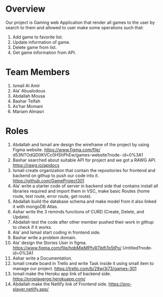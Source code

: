 # Overview 
Our project is Gaming web Application that render all games 
to the user by search to them and allowed to user make 
some operations such that:
1. Add game to favorite list.
2. Update information of game.
3. Delete game from list.
4. Get game information from API.
# Team Members 
1. Ismail Al Amir
2. Ala’ Abualodous
3. Abdallah Mousa
4. Bashar Telfah 
5. As’har Momani
6. Mariam Almasri
# Roles
1. Abdallah and Ismail  are design the wireframe of the 
project by using Figma website. 
https://www.figma.com/file/
d53NTOdQD0KVCc0HShPhEw/games-website?node-
id=0%3A1
2. Bashar searched about suitable API for project and we 
got a RAWG API.
https://rawg.io/apidocs
3. Ismail create organization that contain the repositories 
for frontend and backend on githup to push our code 
into it.
https://github.com/GameProject301
4. Ala’ write a starter code of server in backend side that 
contains install all libraries required and import them in 
VSC, make basic Routes (home route, test route, error 
route, get route).
5. Abdallah build the database schema and make model 
from it also linked it with mongoDB Atlas.
6. Ashar write the 3 reminds functions of CURD (Create, 
Delete, and Update).
7. Abdallah test the code after other member pushed their
work in githup to check if it works.
8. Ala’ and Ismail start coding in frontend side. 
9. Bashar write a problem domain.
10. Ala’ design the Stories User in figma.
https://www.figma.com/file/hqbMieMPfvR7jbft7p5tPo/
Untitled?node-id=0%3A1
11. Ashar write a Documentation.
12. Ismail create board in Trello and write Task inside 
it using small item to manage our project.
https://trello.com/b/29wj3j73/games-301
13. Ismail make the Heroku app link of backend side.
https://proplayergg.herokuapp.com/
14. Abdallah make the Netlify link of Frontend side.
https://pro-player.netlify.app/
